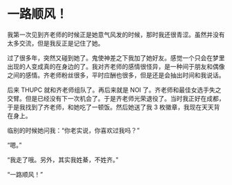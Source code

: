 # 一路顺风！

我第一次见到齐老师的时候正是她意气风发的时候，那时我还很青涩。虽然并没有太多交流，但是我反正是记住了她。

过了很多年，突然又碰到她了。鬼使神差之下我加了她好友。感觉一个只会在梦里出现的人变成真的在身边的了。我对齐老师的感情很怪异，是一种间于朋友和偶像之间的感情。齐老师粉丝很多，平时应酬也很多，但是还是会抽出时间和我说话。

后来 THUPC 就和齐老师组队了。再后来就是 NOI 了。齐老师和最佳女选手失之交臂。但是已经没有下一次机会了。于是齐老师光荣退役了。当时我正好在成都，于是我找到了齐老师，和她吃了一顿饭。然后她送了我 $3$ 枚徽章，我现在天天背在身上。

临别的时候她问我：“你老实说，你喜欢过我吗？”

“嗯。”

“我走了哦。另外，其实我姓綦，不姓齐。”

“一路顺风！”
